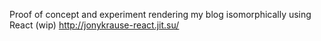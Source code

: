 Proof of concept and experiment rendering my blog isomorphically using React (wip) http://jonykrause-react.jit.su/
